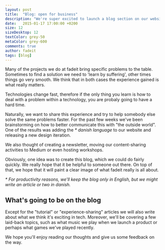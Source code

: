 ```yaml
---
layout: post
title:  "Blog: open for business"
description: "We're super excited to launch a blog section on our website. We'll be writing about design, tech, code and everything in between."
date:   2015-01-17 17:00:00 +0200
size: 12
sizeDesktop: 12
textColor: grey-50
metaColor: grey-600
comments: true
author: fadeit
tags: [blog]
---
```


Many of the projects we do at fadeit bring specific problems to the table. Sometimes to find a solution we need to 'learn by suffering', other times things go very smooth. We think that in both cases the experience gained is what really matters.

Technologies change fast, therefore if the only thing you learn is how to deal with a problem within a technology, you are probaly going to have a hard time.

Naturally, we want to share this experience and try to help somebody else solve the same problems faster. For the past few weeks we've been brainstorming on how to better communicate this with "the outside world". One of the results was adding the *\* danish language* to our website and releasing a new design iteration.

We also thought of creating a newsletter, moving our content-sharing activities to Medium or even hosting workshops.

Obviously, one idea was to create this blog, which we could do fairly quickly. We really hope that it be helpful to someone out there. On top of that, we hope that it will paint a clear image of what fadeit really is all about.

*\* For productivity reasons, we'll keep the blog only in English, but we might write an article or two in danish.*

## What's going to be on the blog

Except for the "tutorial" or "experience-sharing" articles we will also write about what we think it's exciting in tech. Moreover, we'll be covering a few laid-back topics, such as what music we play when we launch a product or perhaps what games we've played recently.

We hope you'll enjoy reading our thoughts and give us some feedback on the way.
